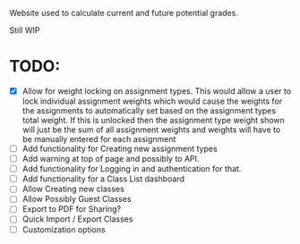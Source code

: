 Website used to calculate current and future potential grades.

Still WIP

# TODO:

- [X] Allow for weight locking on assignment types. This would allow a user to lock individual assignment weights which would cause the weights for the assignments to automatically set based on the assignment types total weight. If this is unlocked then the assignment type weight shown will just be the sum of all assignment weights and weights will have to be manually entered for each assignment
- [ ] Add functionality for Creating new assignment types
- [ ] Add warning at top of page and possibly to API.
- [ ] Add functionality for Logging in and authentication for that.
- [ ] Add functionality for a Class List dashboard
- [ ] Allow Creating new classes
- [ ] Allow Possibly Guest Classes
- [ ] Export to PDF for Sharing?
- [ ] Quick Import / Export Classes
- [ ] Customization options
